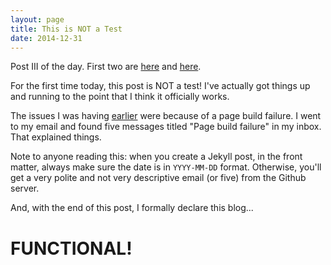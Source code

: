 ```yaml
---
layout: page
title: This is NOT a Test
date: 2014-12-31
---
```

Post III of the day. First two are [here](/2014/12/31/this-is-a-test) and [here](/2014/12/31/this-is-another-test).

For the first time today, this post is NOT a test! I've actually got things up and running to the point that I think it officially works.

The issues I was having [earlier](/2014/12/31/this-is-another-test) were because of a page build failure. I went to my email and found five
messages titled "Page build failure" in my inbox. That explained things.

Note to anyone reading this: when you create a Jekyll post, in the front matter, always make sure the date is in `YYYY-MM-DD` format. Otherwise,
you'll get a very polite and not very descriptive email (or five) from the Github server.

And, with the end of this post, I formally declare this blog...

<h1>FUNCTIONAL!</h1>
